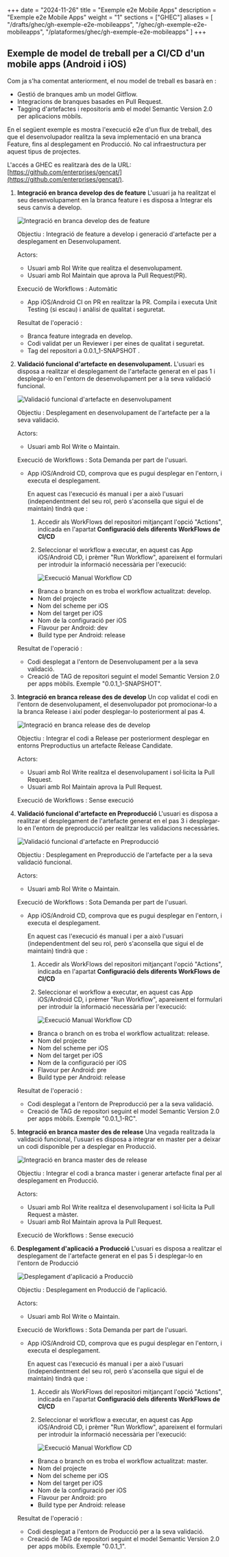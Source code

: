 
+++
date         = "2024-11-26"
title        = "Exemple e2e Mobile Apps"
description  = "Exemple e2e Mobile Apps"
weight      = "1"
sections    = ["GHEC"]
aliases = [
    "/drafts/ghec/gh-exemple-e2e-mobileapps",
    "/ghec/gh-exemple-e2e-mobileapps",
    "/plataformes/ghec/gh-exemple-e2e-mobileapps"
]
+++

## Exemple de model de treball per a CI/CD d'un mobile apps (Android i iOS)

Com ja s'ha comentat anteriorment, el nou model de treball es basarà en :
   + Gestió de branques amb un model Gitflow.
   + Integracions de branques basades en Pull Request.
   + Tagging d'artefactes i repositoris amb el model Semantic Version 2.0 per aplicacions mòbils.

   En el següent exemple es mostra l'execució e2e d'un flux de treball, des que el desenvolupador realitza la seva implementació en una branca Feature, fins al desplegament en Producció. No cal infraestructura per aquest tipus de projectes.
      
   L'accés a GHEC es realitzarà des de la URL:  [https://github.com/enterprises/gencat/](https://github.com/enterprises/gencat/).

  1. **Integració en branca develop des de feature**
      L'usuari ja ha realitzat el seu desenvolupament en la branca feature i es disposa a Integrar els seus canvis a develop.

      ![Integració en branca develop des de feature](/images/GHEC/gh_ejemplo_e2e_step1.png)


      Objectiu : Integració de feature a develop i generació d'artefacte per a desplegament en Desenvolupament.

      Actors:
      * Usuari amb Rol Write que realitza el desenvolupament.
      * Usuari amb Rol Maintain que aprova la Pull Request(PR).

      Execució de Workflows : Automàtic
      * App iOS/Android CI on PR en realitzar la PR.  Compila i executa Unit Testing (si escau) i anàlisi de qualitat i seguretat.

      Resultat de l'operació :
      * Branca feature integrada en develop.
      * Codi validat per un Reviewer i per eines de qualitat i seguretat.
      * Tag del repositori a 0.0.1_1-SNAPSHOT .

  2. **Validació funcional d'artefacte en desenvolupament.**
      L'usuari es disposa a realitzar el desplegament de l'artefacte generat en el pas 1 i desplegar-lo en l'entorn de desenvolupament per a la seva validació funcional.

      ![Validació funcional d'artefacte en desenvolupament](/images/GHEC/gh_ejemplo_e2e_step2.png)

      Objectiu : Desplegament en desenvolupament de l'artefacte per a la seva validació.

      Actors:
        * Usuari amb Rol Write o Maintain.
            
      Execució de Workflows : Sota Demanda per part de l'usuari.
        * App iOS/Android CD, comprova que es pugui desplegar en l'entorn, i executa el desplegament.

          En aquest cas l'execució és manual i per a això l'usuari (independentment del seu rol, però s'aconsella que sigui el de maintain) tindrà que :

          1. Accedir als WorkFlows del repositori mitjançant l'opció "Actions", indicada en l'apartat **Configuració dels diferents WorkFlows de CI/CD**
          2. Seleccionar el workflow a executar, en aquest cas App iOS/Android CD, i prèmer "Run Workflow", apareixent el formulari per introduir la informació necessària per l'execució: 

              ![Execució Manual Workflow CD](/images/GHEC/gh-ejecucion-manual-wf.png)

            * Branca o branch on es troba el workflow actualitzat: develop.
            * Nom del projecte
            * Nom del scheme per iOS
            * Nom del target per iOS
            * Nom de la configuració per iOS
            * Flavour per Android: dev
            * Build type per Android: release

      Resultat de l'operació :
        * Codi desplegat a l'entorn de Desenvolupament per a la seva validació.
        * Creació de TAG de repositori seguint el model Semantic Version 2.0 per apps mòbils. Exemple "0.0.1_1-SNAPSHOT".

  3. **Integració en branca release des de develop**
     Un cop validat el codi en l'entorn de desenvolupament, el desenvolupador pot promocionar-lo a la branca Release i així poder desplegar-lo posteriorment al pas 4.

      ![Integració en branca release des de develop](/images/GHEC/gh_ejemplo_e2e_step3.png)

      Objectiu : Integrar el codi a Release per posteriorment desplegar en entorns Preproductius un artefacte Release Candidate.

      Actors:
      * Usuari amb Rol Write realitza el desenvolupament i sol·licita la Pull Request.
      * Usuari amb Rol Maintain aprova la Pull Request.

      Execució de Workflows : Sense execució

  4. **Validació funcional d'artefacte en Preproducció**
      L'usuari es disposa a realitzar el desplegament de l'artefacte generat en el pas 3 i desplegar-lo en l'entorn de preproducció per realitzar les validacions necessàries.

      ![Validació funcional d'artefacte en Preproducció](/images/GHEC/gh_ejemplo_e2e_step4.png)
                
      Objectiu : Desplegament en Preproducció de l'artefacte per a la seva validació funcional.

      Actors:
        * Usuari amb Rol Write o Maintain.
              
      Execució de Workflows : Sota Demanda per part de l'usuari.
        * App iOS/Android CD, comprova que es pugui desplegar en l'entorn, i executa el desplegament.

          En aquest cas l'execució és manual i per a això l'usuari (independentment del seu rol, però s'aconsella que sigui el de maintain) tindrà que :

          1. Accedir als WorkFlows del repositori mitjançant l'opció "Actions", indicada en l'apartat **Configuració dels diferents WorkFlows de CI/CD**
          2. Seleccionar el workflow a executar, en aquest cas App iOS/Android CD, i prèmer "Run Workflow", apareixent el formulari per introduir la informació necessària per l'execució: 

              ![Execució Manual Workflow CD](/images/GHEC/gh-ejecucion-manual-wf.png)

            * Branca o branch on es troba el workflow actualitzat: release.
            * Nom del projecte
            * Nom del scheme per iOS
            * Nom del target per iOS
            * Nom de la configuració per iOS
            * Flavour per Android: pre
            * Build type per Android: release

      Resultat de l'operació :
        * Codi desplegat a l'entorn de Preproducció per a la seva validació.
        * Creació de TAG de repositori seguint el model Semantic Version 2.0 per apps mòbils. Exemple "0.0.1_1-RC".

  5. **Integració en branca master des de release**
      Una vegada realitzada la validació funcional, l'usuari es disposa a integrar en master per a deixar un codi disponible per a desplegar en Producció.

      ![Integració en branca master des de release](/images/GHEC/gh_ejemplo_e2e_step5.png)

      Objectiu : Integrar el codi a branca master i generar artefacte final per al desplegament en Producció.

      Actors:
      * Usuari amb Rol Write realitza el desenvolupament i sol·licita la Pull Request a màster.
      * Usuari amb Rol Maintain aprova la Pull Request.

      Execució de Workflows : Sense execució

  6. **Desplegament d'aplicació a Producció**
      L'usuari es disposa a realitzar el desplegament de l'artefacte generat en el pas 5 i desplegar-lo en l'entorn de Producció

      ![Desplegament d'aplicació a Producciò](/images/GHEC/gh_ejemplo_e2e_step6.png)

      Objectiu : Desplegament en Producció de l'aplicació.

      Actors:
        * Usuari amb Rol Write o Maintain.

      Execució de Workflows : Sota Demanda per part de l'usuari.
        * App iOS/Android CD, comprova que es pugui desplegar en l'entorn, i executa el desplegament.

          En aquest cas l'execució és manual i per a això l'usuari (independentment del seu rol, però s'aconsella que sigui el de maintain) tindrà que :

          1. Accedir als WorkFlows del repositori mitjançant l'opció "Actions", indicada en l'apartat **Configuració dels diferents WorkFlows de CI/CD**
          2. Seleccionar el workflow a executar, en aquest cas App iOS/Android CD, i prèmer "Run Workflow", apareixent el formulari per introduir la informació necessària per l'execució: 

              ![Execució Manual Workflow CD](/images/GHEC/gh-ejecucion-manual-wf.png)

            * Branca o branch on es troba el workflow actualitzat: master.
            * Nom del projecte
            * Nom del scheme per iOS
            * Nom del target per iOS
            * Nom de la configuració per iOS
            * Flavour per Android: pro
            * Build type per Android: release

      Resultat de l'operació :
        * Codi desplegat a l'entorn de Producció per a la seva validació.
        * Creació de TAG de repositori seguint el model Semantic Version 2.0 per apps mòbils. Exemple "0.0.1_1".

